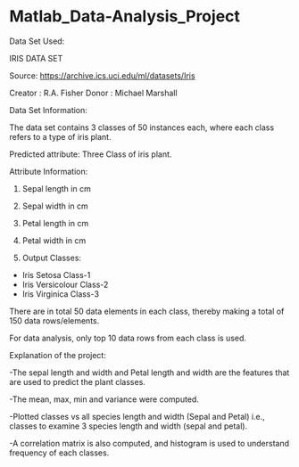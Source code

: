 # Matlab_Data-Analysis_Project


Data Set Used:

IRIS DATA SET


Source: https://archive.ics.uci.edu/ml/datasets/Iris
 

Creator : R.A. Fisher
Donor  :  Michael Marshall



Data Set Information:

The data set contains 3 classes of 50 instances each, where each class refers to a type of iris plant.

Predicted attribute: Three Class of iris plant.

Attribute Information:

1.	Sepal length in cm
2.	Sepal width in cm
3.	Petal length in cm
4.	Petal width in cm
 
5. Output Classes:
 
- Iris Setosa                Class-1
- Iris Versicolour           Class-2
- Iris Virginica             Class-3

 

There are in total 50 data elements in each class, thereby making a total of 150 data rows/elements.

For data analysis, only top 10 data rows from each class is used.


Explanation of the project:

-The sepal length and width and Petal length and width are the features that are used to predict the plant classes.

-The mean, max, min and variance were computed. 

-Plotted classes vs all species length and width (Sepal and Petal) i.e., classes to examine 3 species length and width (sepal and petal).

-A correlation matrix is also computed, and histogram is used to understand frequency of each classes.



																	
																	
																	
